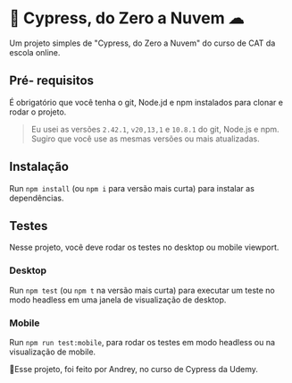 # 🔼 Cypress, do Zero a Nuvem ☁

Um projeto simples de "Cypress, do Zero a Nuvem" do curso de CAT da escola online.

## Pré- requisitos

É obrigatório que você tenha o git, Node.jd e npm instalados para clonar e rodar o projeto.

> Eu usei as versões `2.42.1`, `v20,13,1` e `10.8.1` do git, Node.js e npm. Sugiro que você use as mesmas versões ou mais atualizadas.

## Instalação

Run `npm install` (ou `npm i` para versão mais curta) para instalar as dependências.

## Testes

Nesse projeto, você deve rodar os testes no desktop ou mobile viewport.

### Desktop

Run `npm test` (ou `npm t` na versão mais curta) para executar um teste no modo headless em uma janela de visualização de desktop.

### Mobile

Run `npm run test:mobile`, para rodar os testes em modo headless ou na visualização de mobile.


👻Esse projeto, foi feito por Andrey, no curso de Cypress da Udemy.